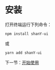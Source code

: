# 安装

打开终端运行下列命令：

```
npm install shanY-ui
```

或

```
yarn add shanY-ui
```

下一节：[开始使用](#/doc/get-started)